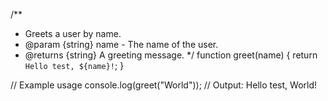 /**
 * Greets a user by name.
 * @param {string} name - The name of the user.
 * @returns {string} A greeting message.
 */
function greet(name) {
    return `Hello test, ${name}!`;
}

// Example usage
console.log(greet("World")); // Output: Hello test, World!